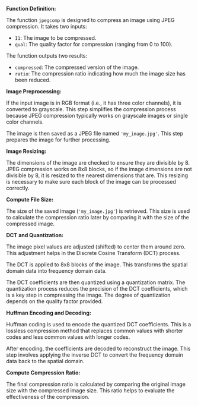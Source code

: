 <p><strong>Function Definition:</strong></p>
<p>The function <code>jpegcomp</code> is designed to compress an image using JPEG compression. It takes two inputs:
<ul>
    <li><code>I1</code>: The image to be compressed.</li>
    <li><code>qual</code>: The quality factor for compression (ranging from 0 to 100).</li>
</ul>
The function outputs two results:
<ul>
    <li><code>compressed</code>: The compressed version of the image.</li>
    <li><code>ratio</code>: The compression ratio indicating how much the image size has been reduced.</li>
</ul>
</p>

<p><strong>Image Preprocessing:</strong></p>
<p>If the input image is in RGB format (i.e., it has three color channels), it is converted to grayscale. This step simplifies the compression process because JPEG compression typically works on grayscale images or single color channels.</p>
<p>The image is then saved as a JPEG file named <code>'my_image.jpg'</code>. This step prepares the image for further processing.</p>

<p><strong>Image Resizing:</strong></p>
<p>The dimensions of the image are checked to ensure they are divisible by 8. JPEG compression works on 8x8 blocks, so if the image dimensions are not divisible by 8, it is resized to the nearest dimensions that are. This resizing is necessary to make sure each block of the image can be processed correctly.</p>

<p><strong>Compute File Size:</strong></p>
<p>The size of the saved image (<code>'my_image.jpg'</code>) is retrieved. This size is used to calculate the compression ratio later by comparing it with the size of the compressed image.</p>

<p><strong>DCT and Quantization:</strong></p>
<p>The image pixel values are adjusted (shifted) to center them around zero. This adjustment helps in the Discrete Cosine Transform (DCT) process.</p>
<p>The DCT is applied to 8x8 blocks of the image. This transforms the spatial domain data into frequency domain data.</p>
<p>The DCT coefficients are then quantized using a quantization matrix. The quantization process reduces the precision of the DCT coefficients, which is a key step in compressing the image. The degree of quantization depends on the quality factor provided.</p>

<p><strong>Huffman Encoding and Decoding:</strong></p>
<p>Huffman coding is used to encode the quantized DCT coefficients. This is a lossless compression method that replaces common values with shorter codes and less common values with longer codes.</p>
<p>After encoding, the coefficients are decoded to reconstruct the image. This step involves applying the inverse DCT to convert the frequency domain data back to the spatial domain.</p>

<p><strong>Compute Compression Ratio:</strong></p>
<p>The final compression ratio is calculated by comparing the original image size with the compressed image size. This ratio helps to evaluate the effectiveness of the compression.</p>
